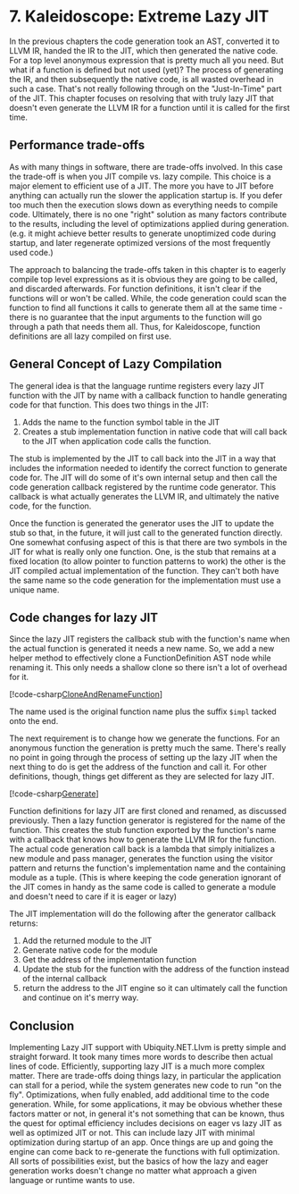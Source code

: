 ﻿# 7. Kaleidoscope: Extreme Lazy JIT
In the previous chapters the code generation took an AST, converted it to LLVM IR, handed the IR to the
JIT, which then generated the native code. For a top level anonymous expression that is pretty much all
you need. But what if a function is defined but not used (yet)? The process of generating the IR, and then
subsequently the native code, is all wasted overhead in such a case. That's not really following through on
the "Just-In-Time" part of the JIT. This chapter focuses on resolving that with truly lazy JIT that doesn't
even generate the LLVM IR for a function until it is called for the first time.

## Performance trade-offs
As with many things in software, there are trade-offs involved. In this case the trade-off is when you JIT
compile vs. lazy compile. This choice is a major element to efficient use of a JIT. The more you have to JIT
before anything can actually run the slower the application startup is. If you defer too much then the execution
slows down as everything needs to compile code. Ultimately, there is no one "right" solution as many factors
contribute to the results, including the level of optimizations applied during generation. (e.g. it might
achieve better results to generate unoptimized code during startup, and later regenerate optimized versions
of the most frequently used code.)

The approach to balancing the trade-offs taken in this chapter is to eagerly compile top level expressions
as it is obvious they are going to be called, and discarded afterwards. For function definitions, it isn't
clear if the functions will or won't be called. While, the code generation could scan the function to find
all functions it calls to generate them all at the same time - there is no guarantee that the input arguments
to the function will go through a path that needs them all. Thus, for Kaleidoscope, function definitions are
all lazy compiled on first use.

## General Concept of Lazy Compilation
The general idea is that the language runtime registers every lazy JIT function with the JIT by name with a
callback function to handle generating code for that function. This does two things in the JIT:
 1. Adds the name to the function symbol table in the JIT
 2. Creates a stub implementation function in native code that will call back to the JIT when application
code calls the function.

The stub is implemented by the JIT to call back into the JIT in a way that includes the information needed
to identify the correct function to generate code for. The JIT will do some of it's own internal setup and
then call the code generation callback registered by the runtime code generator. This callback is what actually
generates the LLVM IR, and ultimately the native code, for the function.

Once the function is generated the generator uses the JIT to update the stub so that, in the future, it will just
call to the generated function directly. One somewhat confusing aspect of this is that there are two symbols in
the JIT for what is really only one function. One, is the stub that remains at a fixed location (to allow pointer
to function patterns to work) the other is the JIT compiled actual implementation of the function. They can't both
have the same name so the code generation for the implementation must use a unique name.

## Code changes for lazy JIT
Since the lazy JIT registers the callback stub with the function's name when the actual function is generated
it needs a new name. So, we add a new helper method to effectively clone a FunctionDefinition AST node while
renaming it. This only needs a shallow clone so there isn't a lot of overhead for it.

[!code-csharp[CloneAndRenameFunction](../../../Samples/Kaleidoscope/Chapter7.1/CodeGenerator.cs#CloneAndRenameFunction)]

The name used is the original function name plus the suffix `$impl` tacked onto the end.

The next requirement is to change how we generate the functions. For an anonymous function the generation
is pretty much the same. There's really no point in going through the process of setting up the lazy JIT
when the next thing to do is get the address of the function and call it. For other definitions, though,
things get different as they are selected for lazy JIT.

[!code-csharp[Generate](../../../Samples/Kaleidoscope/Chapter7.1/CodeGenerator.cs#Generate)]

Function definitions for lazy JIT are first cloned and renamed, as discussed previously. Then a lazy
function generator is registered for the name of the function. This creates the stub function exported
by the function's name with a callback that knows how to generate the LLVM IR for the function. The
actual code generation call back is a lambda that simply initializes a new module and pass manager,
generates the function using the visitor pattern and returns the function's implementation name and
the containing module as a tuple. (This is where keeping the code generation ignorant of the JIT comes
in handy as the same code is called to generate a module and doesn't need to care if it is eager or lazy)

The JIT implementation will do the following after the generator
callback returns:
 1. Add the returned module to the JIT
 2. Generate native code for the module
 3. Get the address of the implementation function
 4. Update the stub for the function with the address of the function instead of the internal callback
 5. return the address to the JIT engine so it can ultimately call the function and continue on it's merry way.

## Conclusion
Implementing Lazy JIT support with Ubiquity.NET.Llvm is pretty simple and straight forward. It took many times more
words to describe then actual lines of code. Efficiently, supporting lazy JIT is a much more complex matter.
There are trade-offs doing things lazy, in particular the application can stall for a period, while the
system generates new code to run "on the fly". Optimizations, when fully enabled, add additional time to
the code generation. While, for some applications, it may be obvious whether these factors matter or not, in
general it's not something that can be known, thus the quest for optimal efficiency includes decisions
on eager vs lazy JIT as well as optimized JIT or not. This can include lazy JIT with minimal optimization
during startup of an app. Once things are up and going the engine can come back to re-generate the functions
with full optimization. All sorts of possibilities exist, but the basics of how the lazy and eager generation
works doesn't change no matter what approach a given language or runtime wants to use.
